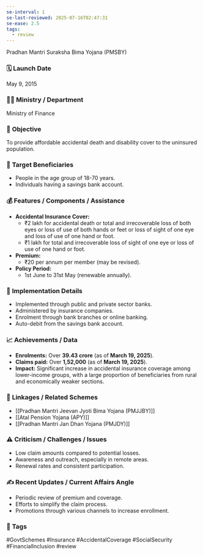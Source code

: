 ```yaml
---
se-interval: 1
se-last-reviewed: 2025-07-16T02:47:31
se-ease: 2.5
tags:
  - review
---
```

Pradhan Mantri Suraksha Bima Yojana (PMSBY)

###   🗓️   **Launch Date**

May 9, 2015

###   🧑‍🏫   **Ministry / Department**

Ministry of Finance

###   🎯   **Objective**

To provide affordable accidental death and disability cover to the uninsured population.

###   👥   **Target Beneficiaries**

-   People in the age group of 18-70 years.
-   Individuals having a savings bank account.

###   💰   **Features / Components / Assistance**

-   **Accidental Insurance Cover:**
    -   ₹2 lakh for accidental death or total and irrecoverable loss of both eyes or loss of use of both hands or feet or loss of sight of one eye and loss of use of one hand or foot.
    -   ₹1 lakh for total and irrecoverable loss of sight of one eye or loss of use of one hand or foot.
-   **Premium:**
    -   ₹20 per annum per member (may be revised).
-   **Policy Period:**
    -   1st June to 31st May (renewable annually).

###   📍   **Implementation Details**

-   Implemented through public and private sector banks.
-   Administered by insurance companies.
-   Enrolment through bank branches or online banking.
-   Auto-debit from the savings bank account.

###   📈   **Achievements / Data**

- **Enrolments:** Over **39.43 crore** (as of **March 19, 2025**).
- **Claims paid:** Over **1,52,000** (as of **March 19, 2025**).
- **Impact:** Significant increase in accidental insurance coverage among lower-income groups, with a large proportion of beneficiaries from rural and economically weaker sections.

###   🧩   **Linkages / Related Schemes**

-   [[Pradhan Mantri Jeevan Jyoti Bima Yojana (PMJJBY)]]
-   [[Atal Pension Yojana (APY)]]
-   [[Pradhan Mantri Jan Dhan Yojana (PMJDY)]]

###   ⚠️   **Criticism / Challenges / Issues**

-   Low claim amounts compared to potential losses.
-   Awareness and outreach, especially in remote areas.
-   Renewal rates and consistent participation.

###   ✍️   **Recent Updates / Current Affairs Angle**

-   Periodic review of premium and coverage.
-   Efforts to simplify the claim process.
-   Promotions through various channels to increase enrollment.

###   🔗   **Tags**

\#GovtSchemes \#Insurance \#AccidentalCoverage \#SocialSecurity \#FinancialInclusion \#review